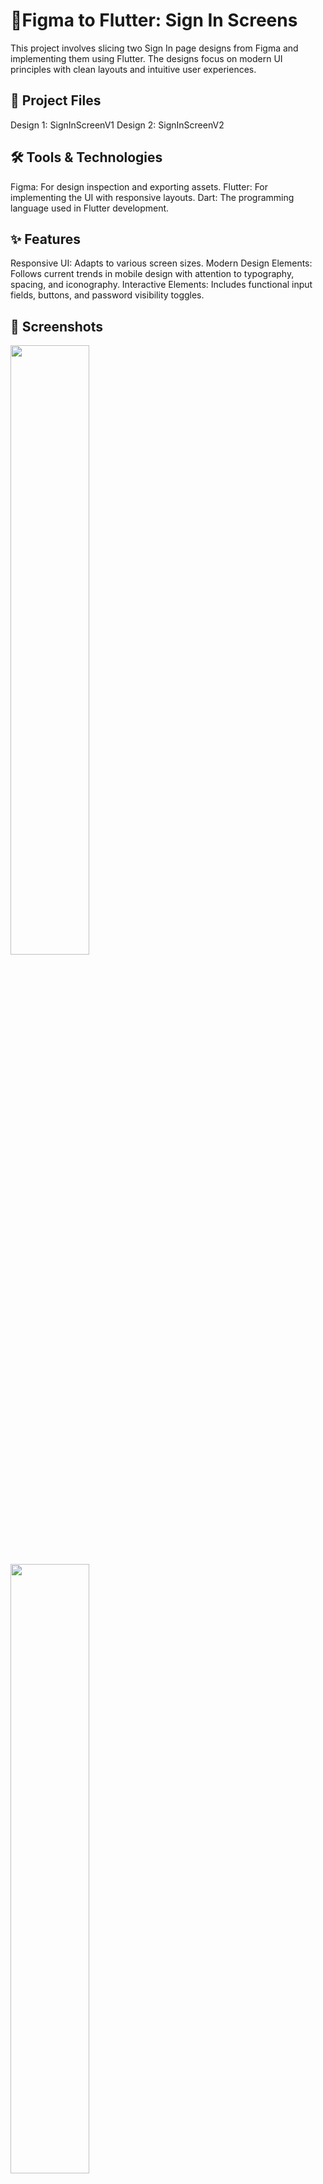 # 📱Figma to Flutter: Sign In Screens

This project involves slicing two Sign In page designs from Figma and implementing them using Flutter. The designs focus on modern UI principles with clean layouts and intuitive user experiences.

## 🔗 Project Files

Design 1: SignInScreenV1
Design 2: SignInScreenV2

## 🛠️ Tools & Technologies

Figma: For design inspection and exporting assets.
Flutter: For implementing the UI with responsive layouts.
Dart: The programming language used in Flutter development.

## ✨ Features

Responsive UI: Adapts to various screen sizes.
Modern Design Elements: Follows current trends in mobile design with attention to typography, spacing, and iconography.
Interactive Elements: Includes functional input fields, buttons, and password visibility toggles.

## 📸 Screenshots

<img src="(https://github.com/Pashakhatamihasibuan/Design-to-Flutter-SignInPage/blob/main/figma/signInScreenV1.png)" width=50% height=50%>

<img src="(https://github.com/Pashakhatamihasibuan/Design-to-Flutter-SignInPage/blob/main/figma/SignInScreenV2.png)" width=50% height=50%>

## 🚀 How to Run

Clone the repository:

```bash
  git clone https://github.com/Pashakhatamihasibuan/Design-to-Flutter-SignInPage.git
```

Navigate to the project directory:

```bash
  cd figma_to_flutter_signin
```

Run the app:

```bash
  flutter install
```

## Feedback

If you have any feedback, please reach out to us at <pashakhatamihsb@gmail.com>

## 🔗 Links

[![linkedin](https://img.shields.io/badge/linkedin-0A66C2?style=for-the-badge&logo=linkedin&logoColor=white)](https://www.linkedin.com/in/pashakhatamihsb/)
